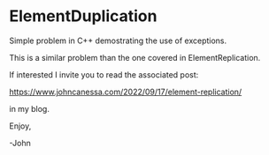 # ElementDuplication
Simple problem in C++ demostrating the use of exceptions.

This is a similar problem than the one covered in ElementReplication.

If interested I invite you to read the associated post:

https://www.johncanessa.com/2022/09/17/element-replication/

in my blog.

Enjoy,

-John
